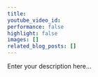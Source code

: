 ```yaml
---
title:
youtube_video_id:
performance: false
highlight: false
images: []
related_blog_posts: []
---
```


Enter your description here...
